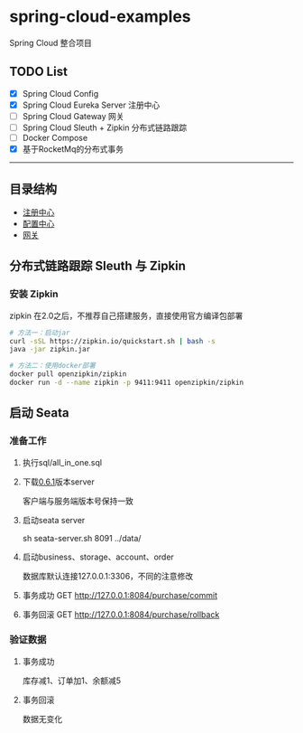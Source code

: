 # spring-cloud-examples
Spring Cloud 整合项目


## TODO List

* [x] Spring Cloud Config
* [x] Spring Cloud Eureka Server 注册中心
* [ ] Spring Cloud Gateway 网关
* [ ] Spring Cloud Sleuth + Zipkin 分布式链路跟踪
* [ ] Docker Compose
* [x] 基于RocketMq的分布式事务
--- 

## 目录结构
- [注册中心](registry)
- [配置中心](config)
- [网关](gateway)

## 分布式链路跟踪 Sleuth 与 Zipkin
### 安装 Zipkin
zipkin 在2.0之后，不推荐自己搭建服务，直接使用官方编译包部署
```bash
# 方法一：启动jar
curl -sSL https://zipkin.io/quickstart.sh | bash -s
java -jar zipkin.jar

# 方法二：使用docker部署
docker pull openzipkin/zipkin
docker run -d --name zipkin -p 9411:9411 openzipkin/zipkin 
```

## 启动 Seata 
### 准备工作
1. 执行sql/all_in_one.sql

2. 下载[0.6.1](https://github.com/seata/seata/releases/tag/0.6.1)版本server

   客户端与服务端版本号保持一致
3. 启动seata server

   sh seata-server.sh 8091 ../data/
4. 启动business、storage、account、order

   数据库默认连接127.0.0.1:3306，不同的注意修改

5. 事务成功 GET http://127.0.0.1:8084/purchase/commit

6. 事务回滚 GET http://127.0.0.1:8084/purchase/rollback

### 验证数据
1. 事务成功

   库存减1、订单加1、余额减5
2. 事务回滚

   数据无变化